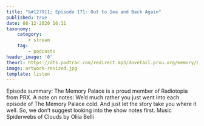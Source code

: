```yaml
---
title: "&#127911; Episode 171: Out to Sea and Back Again"
published: true
date: 08-12-2020 16:11
taxonomy:
    category:
        - stream
    tag:
        - podcasts
header_image: '0'
theurl: https://dts.podtrac.com/redirect.mp3/dovetail.prxu.org/memory/8938789a-364e-4b52-882a-09cafa220c7d/thememorypalace.mp3
image: artwork-resized.jpg
template: listen
--- 
```

Episode summary: The Memory Palace is a proud member of Radiotopia from PRX. A note on notes: We’d much rather you just went into each episode of The Memory Palace cold. And just let the story take you where it well. So, we don’t suggest looking into the show notes first. Music Spiderwebs of Clouds by Oliia Belli
